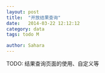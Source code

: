 ```yaml
---
layout: post
title:  "开放结果查询"
date:   2014-03-22 12:12:12
category: data
tags: todo M

author: Sahara
---
```


TODO: 结果查询页面的使用、自定义等

